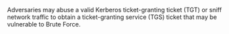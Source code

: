 Adversaries may abuse a valid Kerberos ticket-granting ticket (TGT) or sniff network traffic to obtain a ticket-granting service (TGS) ticket that may be vulnerable to Brute Force.